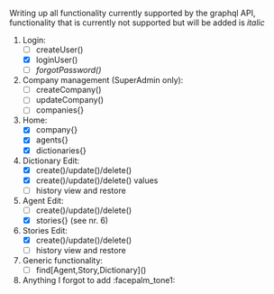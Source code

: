Writing up all functionality currently supported by the graphql API, functionality that is currently not supported but will be added is _italic_

1.  Login:
    - [ ] createUser()
    - [x] loginUser()
    - [ ] _forgotPassword()_
2.  Company management (SuperAdmin only):
    - [ ] createCompany()
    - [ ] updateCompany()
    - [ ] companies{}
3.  Home:
    - [x] company{}
    - [x] agents{}
    - [x] dictionaries{}
4.  Dictionary Edit:
    - [x] create()/update()/delete()
    - [x] create()/update()/delete() values
    - [ ] history view and restore
5.  Agent Edit:
    - [ ] create()/update()/delete()
    - [x] stories{} (see nr. 6)
6.  Stories Edit:
    - [x] create()/update()/delete()
    - [ ] history view and restore
7.  Generic functionality:
    - [ ] find\[Agent,Story,Dictionary\]()
8.  Anything I forgot to add :facepalm_tone1:
